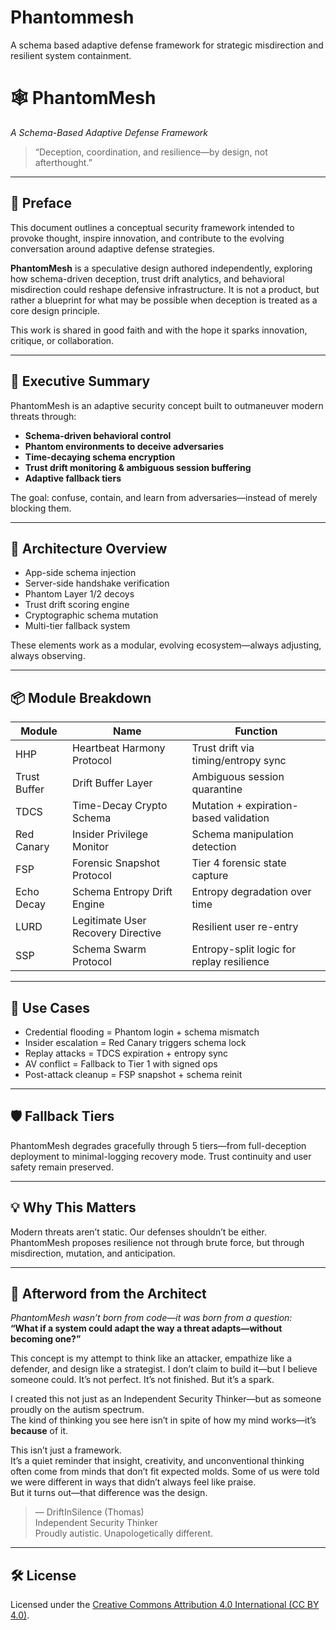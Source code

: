 # Phantommesh
A schema based adaptive defense framework for strategic misdirection and resilient system containment.

# 🕸️ PhantomMesh  
_A Schema-Based Adaptive Defense Framework_

> “Deception, coordination, and resilience—by design, not afterthought.”  

---

## 📜 Preface

This document outlines a conceptual security framework intended to provoke thought, inspire innovation, and contribute to the evolving conversation around adaptive defense strategies.

**PhantomMesh** is a speculative design authored independently, exploring how schema-driven deception, trust drift analytics, and behavioral misdirection could reshape defensive infrastructure. It is not a product, but rather a blueprint for what may be possible when deception is treated as a core design principle.

This work is shared in good faith and with the hope it sparks innovation, critique, or collaboration.

---

## 🧠 Executive Summary

PhantomMesh is an adaptive security concept built to outmaneuver modern threats through:

- **Schema-driven behavioral control**
- **Phantom environments to deceive adversaries**
- **Time-decaying schema encryption**
- **Trust drift monitoring & ambiguous session buffering**
- **Adaptive fallback tiers**

The goal: confuse, contain, and learn from adversaries—instead of merely blocking them.

---

## 🧱 Architecture Overview

- App-side schema injection
- Server-side handshake verification
- Phantom Layer 1/2 decoys
- Trust drift scoring engine
- Cryptographic schema mutation
- Multi-tier fallback system

These elements work as a modular, evolving ecosystem—always adjusting, always observing.

---

## 📦 Module Breakdown

| Module         | Name                             | Function |
|----------------|----------------------------------|----------|
| HHP            | Heartbeat Harmony Protocol        | Trust drift via timing/entropy sync |
| Trust Buffer   | Drift Buffer Layer                | Ambiguous session quarantine |
| TDCS           | Time-Decay Crypto Schema          | Mutation + expiration-based validation |
| Red Canary     | Insider Privilege Monitor         | Schema manipulation detection |
| FSP            | Forensic Snapshot Protocol        | Tier 4 forensic state capture |
| Echo Decay     | Schema Entropy Drift Engine       | Entropy degradation over time |
| LURD           | Legitimate User Recovery Directive| Resilient user re-entry |
| SSP            | Schema Swarm Protocol             | Entropy-split logic for replay resilience |

---

## 🎯 Use Cases

- Credential flooding = Phantom login + schema mismatch
- Insider escalation = Red Canary triggers schema lock
- Replay attacks = TDCS expiration + entropy sync
- AV conflict = Fallback to Tier 1 with signed ops
- Post-attack cleanup = FSP snapshot + schema reinit

---

## 🛡️ Fallback Tiers

PhantomMesh degrades gracefully through 5 tiers—from full-deception deployment to minimal-logging recovery mode. Trust continuity and user safety remain preserved.

---

## 💡 Why This Matters

Modern threats aren’t static. Our defenses shouldn’t be either. PhantomMesh proposes resilience not through brute force, but through misdirection, mutation, and anticipation.

---

## 🧾 Afterword from the Architect

_PhantomMesh wasn’t born from code—it was born from a question:_  
**“What if a system could adapt the way a threat adapts—without becoming one?”**

This concept is my attempt to think like an attacker, empathize like a defender, and design like a strategist. I don’t claim to build it—but I believe someone could. It’s not perfect. It’s not finished. But it’s a spark.

I created this not just as an Independent Security Thinker—but as someone proudly on the autism spectrum.  
The kind of thinking you see here isn’t in spite of how my mind works—it’s **because** of it.

This isn’t just a framework.  
It’s a quiet reminder that insight, creativity, and unconventional thinking often come from minds that don’t fit expected molds. Some of us were told we were different in ways that didn’t always feel like praise.  
But it turns out—that difference was the design.

> — DriftInSilence (Thomas)  
> Independent Security Thinker  
> Proudly autistic. Unapologetically different.

---

## 🛠️ License

Licensed under the [Creative Commons Attribution 4.0 International (CC BY 4.0)](https://creativecommons.org/licenses/by/4.0/).
